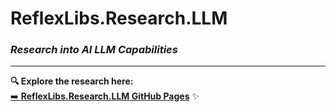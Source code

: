 # **ReflexLibs.Research.LLM**  
### *Research into AI LLM Capabilities*

---

**🔍 Explore the research here:**  
[➡️ **ReflexLibs.Research.LLM GitHub Pages**](https://reflexlibs-research.github.io/ReflexLibs.Research.LLM/) ✨
